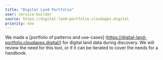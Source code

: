 ```yaml
---
title: "Digital Land Portfolio"
user: service-builder
source: https://digital-land-portfolio.cloudapps.digital
priority: now
---
```


We made a [portfolio of patterns and use-cases] (https://digital-land-portfolio.cloudapps.digital/) for digital land data during discovery. We will review the need for this tool, or if it can be iterated to cover the needs for a handbook.